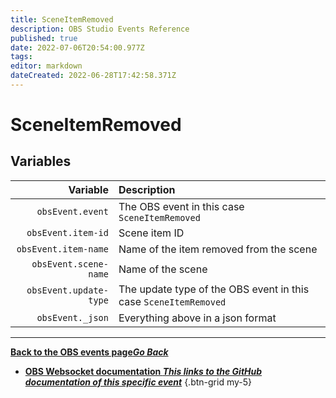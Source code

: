 ```yaml
---
title: SceneItemRemoved
description: OBS Studio Events Reference
published: true
date: 2022-07-06T20:54:00.977Z
tags:
editor: markdown
dateCreated: 2022-06-28T17:42:58.371Z
---
```


# SceneItemRemoved

## Variables

| Variable | Description |
|---------:|:------------|
| `obsEvent.event` | The OBS event in this case `SceneItemRemoved`
| `obsEvent.item-id` | Scene item ID
| `obsEvent.item-name` | Name of the item removed from the scene
| `obsEvent.scene-name` | Name of the scene
| `obsEvent.update-type` | The update type of the OBS event in this case `SceneItemRemoved`
| `obsEvent._json` | Everything above in a json format

---

 [<i class="mdi mdi-chevron-left"></i>**Back to the OBS events page*Go Back***](/en/Broadcasters/OBS/Events)
- [<i class="mdi mdi-github"></i> **OBS Websocket documentation *This links to the GitHub documentation of this specific event***](https://github.com/obsproject/obs-websocket/blob/4.x-current/docs/generated/protocol.md#sceneitemremoved)
{.btn-grid my-5}

